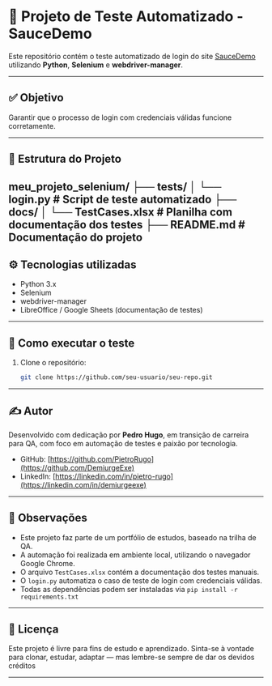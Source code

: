 # 🧪 Projeto de Teste Automatizado - SauceDemo

Este repositório contém o teste automatizado de login do site [SauceDemo](https://www.saucedemo.com/) utilizando **Python**, **Selenium** e **webdriver-manager**.

---

## ✅ Objetivo

Garantir que o processo de login com credenciais válidas funcione corretamente.

---

## 📁 Estrutura do Projeto

meu_projeto_selenium/ ├── tests/ │ └── login.py # Script de teste automatizado ├── docs/ │ └── TestCases.xlsx # Planilha com documentação dos testes ├── README.md # Documentação do projeto
---

## ⚙️ Tecnologias utilizadas

- Python 3.x
- Selenium
- webdriver-manager
- LibreOffice / Google Sheets (documentação de testes)

---

## 🚀 Como executar o teste

1. Clone o repositório:
   ```bash
   git clone https://github.com/seu-usuario/seu-repo.git

---

## ✍️ Autor

Desenvolvido com dedicação por **Pedro Hugo**, em transição de carreira para QA, com foco em automação de testes e paixão por tecnologia.

- GitHub: [https://github.com/PietroRugo](https://github.com/DemiurgeExe)
- LinkedIn: [https://linkedin.com/in/pietro-rugo](https://linkedin.com/in/demiurgeexe)

---

## 📎 Observações

- Este projeto faz parte de um portfólio de estudos, baseado na trilha de QA.
- A automação foi realizada em ambiente local, utilizando o navegador Google Chrome.
- O arquivo `TestCases.xlsx` contém a documentação dos testes manuais.
- O `login.py` automatiza o caso de teste de login com credenciais válidas.
- Todas as dependências podem ser instaladas via `pip install -r requirements.txt`

---

## 📄 Licença

Este projeto é livre para fins de estudo e aprendizado. Sinta-se à vontade para clonar, estudar, adaptar — mas lembre-se sempre de dar os devidos créditos 

---

